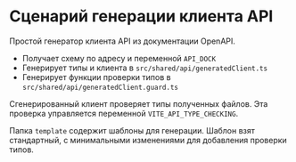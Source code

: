 # Сценарий генерации клиента API

Простой генератор клиента API из документации OpenAPI.

- Получает схему по адресу и переменной `API_DOCK`
- Генерирует типы и клиента в `src/shared/api/generatedClient.ts`
- Генерирует функции проверки типов в `src/shared/api/generatedClient.guard.ts`

Сгенерированный клиент проверяет типы полученных файлов. Эта проверка управляется переменной `VITE_API_TYPE_CHECKING`.

Папка `template` содержит шаблоны для генерации. Шаблон взят стандартный, с минимальными изменениями для добавления проверки типов.

